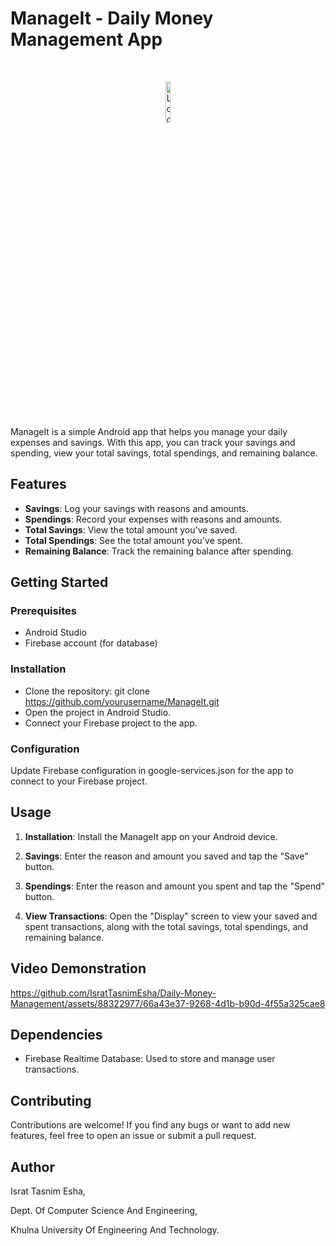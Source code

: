 # ManageIt - Daily Money Management App

<br>
<p align="center">
  <img src="https://github.com/IsratTasnimEsha/Daily-Money-Management-App/assets/88322977/c448d7cd-7035-4608-b121-6074ca6aad0a" alt="Logo" width="13%">
</p>
<br>

ManageIt is a simple Android app that helps you manage your daily expenses and savings. With this app, you can track your savings and spending, view your total savings, total spendings, and remaining balance.

## Features

- **Savings**: Log your savings with reasons and amounts.
- **Spendings**: Record your expenses with reasons and amounts.
- **Total Savings**: View the total amount you've saved.
- **Total Spendings**: See the total amount you've spent.
- **Remaining Balance**: Track the remaining balance after spending.

## Getting Started

### Prerequisites

- Android Studio
- Firebase account (for database)

### Installation

- Clone the repository: git clone https://github.com/yourusername/ManageIt.git
- Open the project in Android Studio.
- Connect your Firebase project to the app.

### Configuration
Update Firebase configuration in google-services.json for the app to connect to your Firebase project.

## Usage

1. **Installation**: Install the ManageIt app on your Android device.

2. **Savings**: Enter the reason and amount you saved and tap the "Save" button.

3. **Spendings**: Enter the reason and amount you spent and tap the "Spend" button.

4. **View Transactions**: Open the "Display" screen to view your saved and spent transactions, along with the total savings, total spendings, and remaining balance.

## Video Demonstration

https://github.com/IsratTasnimEsha/Daily-Money-Management/assets/88322977/66a43e37-9268-4d1b-b90d-4f55a325cae8

## Dependencies

- Firebase Realtime Database: Used to store and manage user transactions.

## Contributing

Contributions are welcome! If you find any bugs or want to add new features, feel free to open an issue or submit a pull request.

## Author

Israt Tasnim Esha,

Dept. Of Computer Science And Engineering,

Khulna University Of Engineering And Technology.
